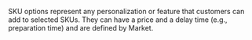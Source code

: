 SKU options represent any personalization or feature that customers can add to selected SKUs.
They can have a price and a delay time (e.g., preparation time) and are defined by Market.
